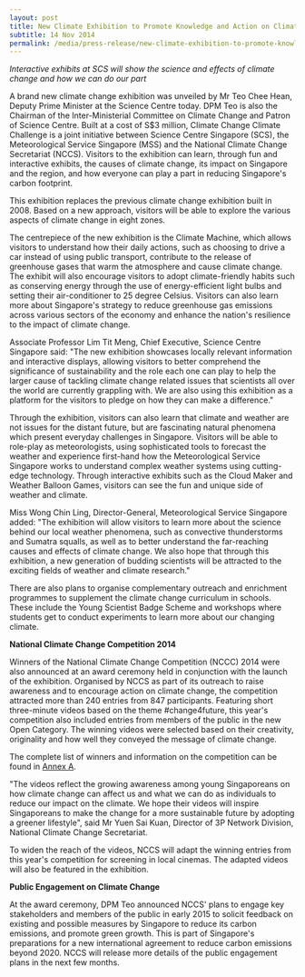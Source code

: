 ```yaml
---
layout: post
title: New Climate Exhibition to Promote Knowledge and Action on Climate Issues
subtitle: 14 Nov 2014
permalink: /media/press-release/new-climate-exhibition-to-promote-knowledge-and-action-on-climate-issues
---
```



*Interactive exhibits at SCS will show the science and effects of climate change and how we can do our part*

A brand new climate change exhibition was unveiled by Mr Teo Chee Hean, Deputy Prime Minister at the Science Centre today. DPM Teo is also the Chairman of the Inter-Ministerial Committee on Climate Change and Patron of Science Centre. Built at a cost of S$3 million, Climate Change Climate Challenge is a joint initiative between Science Centre Singapore (SCS), the Meteorological Service Singapore (MSS) and the National Climate Change Secretariat (NCCS). Visitors to the exhibition can learn, through fun and interactive exhibits, the causes of climate change, its impact on Singapore and the region, and how everyone can play a part in reducing Singapore's carbon footprint.

This exhibition replaces the previous climate change exhibition built in 2008. Based on a new approach, visitors will be able to explore the various aspects of climate change in eight zones.

The centrepiece of the new exhibition is the Climate Machine, which allows visitors to understand how their daily actions, such as choosing to drive a car instead of using public transport, contribute to the release of greenhouse gases that warm the atmosphere and cause climate change. The exhibit will also encourage visitors to adopt climate-friendly habits such as conserving energy through the use of energy-efficient light bulbs and setting their air-conditioner to 25 degree Celsius. Visitors can also learn more about Singapore's strategy to reduce greenhouse gas emissions across various sectors of the economy and enhance the nation's resilience to the impact of climate change.

Associate Professor Lim Tit Meng, Chief Executive, Science Centre Singapore said: "The new exhibition showcases locally relevant information and interactive displays, allowing visitors to better comprehend the significance of sustainability and the role each one can play to help the larger cause of tackling climate change related issues that scientists all over the world are currently grappling with. We are also using this exhibition as a platform for the visitors to pledge on how they can make a difference."

Through the exhibition, visitors can also learn that climate and weather are not issues for the distant future, but are fascinating natural phenomena which present everyday challenges in Singapore. Visitors will be able to role-play as meteorologists, using sophisticated tools to forecast the weather and experience first-hand how the Meteorological Service Singapore works to understand complex weather systems using cutting-edge technology. Through interactive exhibits such as the Cloud Maker and Weather Balloon Games, visitors can see the fun and unique side of weather and climate.

Miss Wong Chin Ling, Director-General, Meteorological Service Singapore added: "The exhibition will allow visitors to learn more about the science behind our local weather phenomena, such as convective thunderstorms and Sumatra squalls, as well as to better understand the far-reaching causes and effects of climate change. We also hope that through this exhibition, a new generation of budding scientists will be attracted to the exciting fields of weather and climate research."

There are also plans to organise complementary outreach and enrichment programmes to supplement the climate change curriculum in schools. These include the Young Scientist Badge Scheme and workshops where students get to conduct experiments to learn more about our changing climate.

**National Climate Change Competition 2014**

Winners of the National Climate Change Competition (NCCC) 2014 were also announced at an award ceremony held in conjunction with the launch of the exhibition. Organised by NCCS as part of its outreach to raise awareness and to encourage action on climate change, the competition attracted more than 240 entries from 847 participants. Featuring short three-minute videos based on the theme #change4future, this year's competition also included entries from members of the public in the new Open Category. The winning videos were selected based on their creativity, originality and how well they conveyed the message of climate change.

The complete list of winners and information on the competition can be found in [<a href="/files/docs/default-source/news-documents/20141114_annex_a.pdf" target="_blank">Annex A</a>](/files/docs/default-source/news-documents/20141114_annex_a.pdf).

"The videos reflect the growing awareness among young Singaporeans on how climate change can affect us and what we can do as individuals to reduce our impact on the climate. We hope their videos will inspire Singaporeans to make the change for a more sustainable future by adopting a greener lifestyle", said Mr Yuen Sai Kuan, Director of 3P Network Division, National Climate Change Secretariat.

To widen the reach of the videos, NCCS will adapt the winning entries from this year's competition for screening in local cinemas. The adapted videos will also be featured in the exhibition.

**Public Engagement on Climate Change**

At the award ceremony, DPM Teo announced NCCS' plans to engage key stakeholders and members of the public in early 2015 to solicit feedback on existing and possible measures by Singapore to reduce its carbon emissions, and promote green growth. This is part of Singapore's preparations for a new international agreement to reduce carbon emissions beyond 2020. NCCS will release more details of the public engagement plans in the next few months.
